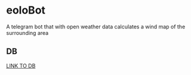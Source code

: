 # eoloBot
A telegram bot that with open weather data calculates a wind map  of the surrounding area
## DB
[LINK TO DB](https://drive.google.com/file/d/1Ki_uYZu_cbb2IiIdP3bK86qq4bkii_z9/view?usp=sharing)
